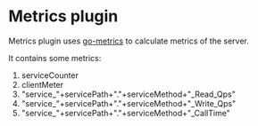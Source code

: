 # Metrics plugin

Metrics plugin uses [go-metrics](github.com/rcrowley/go-metrics) to calculate metrics of the server.

It contains some metrics:

1. serviceCounter
2. clientMeter
3. "service_"+servicePath+"."+serviceMethod+"_Read_Qps"
4. "service_"+servicePath+"."+serviceMethod+"_Write_Qps"
5. "service_"+servicePath+"."+serviceMethod+"_CallTime"
